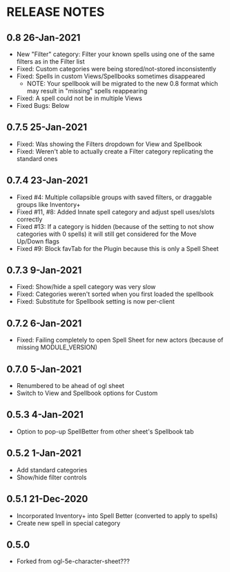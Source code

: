 # RELEASE NOTES

## 0.8 26-Jan-2021
- New "Filter" category: Filter your known spells using one of the same filters as in the Filter list
- Fixed: Custom categories were being stored/not-stored inconsistently
- Fixed: Spells in custom Views/Spellbooks sometimes disappeared
    - NOTE: Your spellbook will be migrated to the new 0.8 format which may result in "missing" spells reappearing
- Fixed: A spell could not be in multiple Views
- Fixed Bugs: Below
## 0.7.5 25-Jan-2021
- Fixed: Was showing the Filters dropdown for View and Spellbook
- Fixed: Weren't able to actually create a Filter category replicating the standard ones

## 0.7.4 23-Jan-2021
- Fixed #4: Multiple collapsible groups with saved filters, or draggable groups like Inventory+
- Fixed #11, #8: Added Innate spell category and adjust spell uses/slots correctly
- Fixed #13: If a category is hidden (because of the setting to not show categories with 0 spells) it will still get considered for the Move Up/Down flags
- Fixed #9:  Block favTab for the Plugin because this is only a Spell Sheet
## 0.7.3 9-Jan-2021
- Fixed: Show/hide a spell category was very slow
- Fixed: Categories weren't sorted when you first loaded the spellbook
- Fixed: Substitute for Spellbook setting is now per-client
## 0.7.2 6-Jan-2021
- Fixed: Failing completely to open Spell Sheet for new actors (because of missing MODULE_VERSION)
## 0.7.0 5-Jan-2021
- Renumbered to be ahead of ogl sheet
- Switch to View and Spellbook options for Custom
## 0.5.3 4-Jan-2021
- Option to pop-up SpellBetter from other sheet's Spellbook tab
## 0.5.2 1-Jan-2021
- Add standard categories
- Show/hide filter controls
## 0.5.1 21-Dec-2020
- Incorporated Inventory+ into Spell Better (converted to apply to spells)
- Create new spell in special category
## 0.5.0 
- Forked from ogl-5e-character-sheet???

